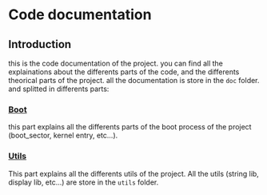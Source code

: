 # Code documentation

## Introduction

this is the code documentation of the project. you can find all the explainations about the differents parts of the code, and the differents theorical parts of the project. all the documentation is store in the `doc` folder. and splitted in differents parts:

### [Boot](code/boot/boot.md)
this part explains all the differents parts of the boot process of the project (boot_sector, kernel entry, etc...).

### [Utils](code/utils/UTILS.md)
This part explains all the differents utils of the project. All the utils (string lib, display lib, etc...) are store in the `utils` folder.
